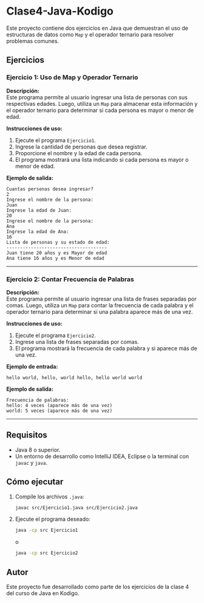 # Clase4-Java-Kodigo

Este proyecto contiene dos ejercicios en Java que demuestran el uso de estructuras de datos como `Map` y el operador ternario para resolver problemas comunes.

## Ejercicios

### Ejercicio 1: Uso de Map y Operador Ternario
**Descripción:**  
Este programa permite al usuario ingresar una lista de personas con sus respectivas edades. Luego, utiliza un `Map` para almacenar esta información y el operador ternario para determinar si cada persona es mayor o menor de edad.

**Instrucciones de uso:**
1. Ejecute el programa `Ejercicio1`.
2. Ingrese la cantidad de personas que desea registrar.
3. Proporcione el nombre y la edad de cada persona.
4. El programa mostrará una lista indicando si cada persona es mayor o menor de edad.

**Ejemplo de salida:**
```
Cuantas personas desea ingresar?
2
Ingrese el nombre de la persona: 
Juan
Ingrese la edad de Juan: 
20
Ingrese el nombre de la persona: 
Ana
Ingrese la edad de Ana: 
16
Lista de personas y su estado de edad:
-------------------------------------
Juan tiene 20 años y es Mayor de edad
Ana tiene 16 años y es Menor de edad
```

---

### Ejercicio 2: Contar Frecuencia de Palabras
**Descripción:**  
Este programa permite al usuario ingresar una lista de frases separadas por comas. Luego, utiliza un `Map` para contar la frecuencia de cada palabra y el operador ternario para determinar si una palabra aparece más de una vez.

**Instrucciones de uso:**
1. Ejecute el programa `Ejercicio2`.
2. Ingrese una lista de frases separadas por comas.
3. El programa mostrará la frecuencia de cada palabra y si aparece más de una vez.

**Ejemplo de entrada:**
```
hello world, hello, world hello, hello world world
```

**Ejemplo de salida:**
```
Frecuencia de palabras:
hello: 4 veces (aparece más de una vez)
world: 5 veces (aparece más de una vez)
```

---

## Requisitos
- Java 8 o superior.
- Un entorno de desarrollo como IntelliJ IDEA, Eclipse o la terminal con `javac` y `java`.

## Cómo ejecutar
1. Compile los archivos `.java`:
   ```bash
   javac src/Ejercicio1.java src/Ejercicio2.java
   ```
2. Ejecute el programa deseado:
   ```bash
   java -cp src Ejercicio1
   ```
   o
   ```bash
   java -cp src Ejercicio2
   ```

## Autor
Este proyecto fue desarrollado como parte de los ejercicios de la clase 4 del curso de Java en Kodigo.
